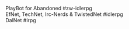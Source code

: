PlayBot for 
Abandoned #zw-idlerpg  
EfNet, TechNet, Irc-Nerds & TwistedNet #idlerpg  
DalNet #irpg
